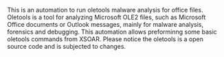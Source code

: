 This is an automation to run oletools malware analysis for office files. Oletools is a tool for analyzing Microsoft OLE2 files, 
such as Microsoft Office documents or Outlook messages, mainly for malware analysis, forensics and debugging. 
This automation allows preforminng some basic oletools commands from XSOAR.
Please notice the oletools is a open source code and is subjected to changes.